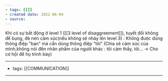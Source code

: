 ```yaml
---
- tags: [[]]
- created date: 2022-06-04
- source: 
---
```


Khi có sự bất động ở level 1 ([[3 level of disaggreement]]), tuyết đối không để bụng, đè nén cảm xúc(nếu không sẽ nhảy lên level 3) : Không được dùng thông điệp "bạn" mà cần dùng thông điệp "tôi" (Chia sẽ cảm xúc của mình,không nói đến nhân phẩm của người khác : tôi cảm thấy, tôi... -> Cho cơ hội để họ trình bày)

---
- tags: [[COMMUNICATION]]
---
